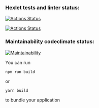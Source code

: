 ### Hexlet tests and linter status:
[![Actions Status](https://github.com/vladimir-ioshkin/frontend-project-lvl3/workflows/hexlet-check/badge.svg)](https://github.com/vladimir-ioshkin/frontend-project-lvl3/actions)

[![Actions Status](https://github.com/vladimir-ioshkin/frontend-project-lvl3/workflows/linter/badge.svg)](https://github.com/vladimir-ioshkin/frontend-project-lvl3/actions)

### Maintainability codeclimate status:
[![Maintainability](https://api.codeclimate.com/v1/badges/db94cb511063efaad567/maintainability)](https://codeclimate.com/github/vladimir-ioshkin/frontend-project-lvl3/maintainability)



You can run

```
npm run build
```

or

```
yarn build
```

to bundle your application
